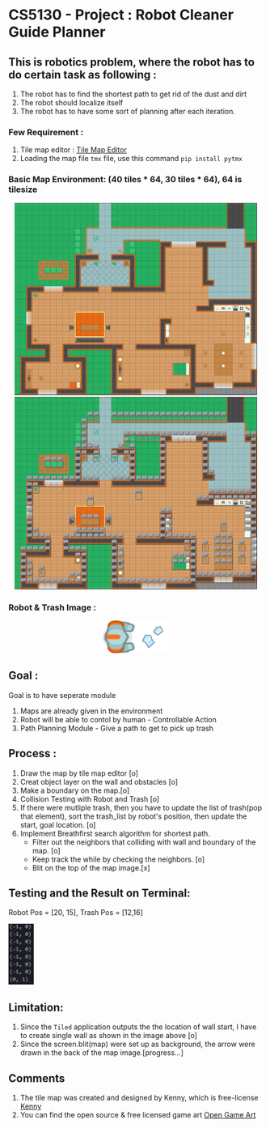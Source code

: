 # CS5130 - Project : Robot Cleaner Guide Planner 

## This is robotics problem, where the robot has to do certain task as following :
1. The robot has to find the shortest path to get rid of the dust and dirt
2. The robot should localize itself
3. The robot has to have some sort of planning after each iteration.

### Few Requirement : 
1. Tile map editor : [Tile Map Editor](https://www.mapeditor.org/)
2. Loading the map file ``tmx`` file, use this command ``pip install pytmx``

### Basic Map Environment: (40 tiles * 64, 30 tiles * 64), 64 is tilesize 
<p align="center">
  <img src="./image/map_image.PNG" width="480" height="380" >
  <img src="./image/snap_object.PNG" width="480" height="380">
</p>

### Robot & Trash Image :
<p align="center">
  <img src="./image/robot.png" width="64" height="64" >
  <img src="./image/trash.png" width="64" height="64">
</p>

## Goal : 
Goal is to have seperate module
1. Maps are already given in the environment 
2. Robot will be able to contol by human - Controllable Action
3. Path Planning Module - Give a path to get to pick up trash

## Process : 
1. Draw the map by tile map editor [o]
2. Creat object layer on the wall and obstacles [o]
3. Make a boundary on the map.[o]
4. Collision Testing with Robot and Trash [o]
5. If there were mutliple trash, then you have to update the list of trash(pop that element), sort the trash_list by robot's position, then update the start, goal location. [o]
6. Implement Breathfirst search algorithm for shortest path.
   - Filter out the neighbors that colliding with wall and boundary of the map. [o]
   - Keep track the while by checking the neighbors. [o]
   - Blit on the top of the map image.[x]

## Testing and the Result on Terminal:
Robot Pos = [20, 15], Trash Pos = [12,16]
<p align="bottom">
  <img src="./image/result.png" width="50" height="120" >
</p>


## Limitation:
1. Since the ``Tiled`` application outputs the the location of wall start, I have to create single wall as shown in the image above [o]
2. Since the screen.blit(map) were set up as background, the arrow were drawn in the back of the map image.[progress...]

## Comments 
1. The tile map was created and designed by Kenny, which is free-license [Kenny](https://kenney.nl/assets/topdown-shooter)
2. You can find the open source & free licensed game art [Open Game Art](https://opengameart.org/)

